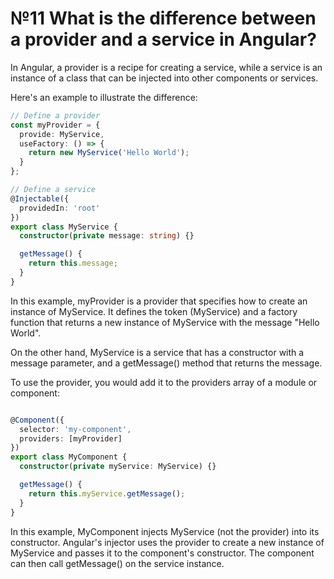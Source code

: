 # №11 What is the difference between a provider and a service in Angular?

In Angular, a provider is a recipe for creating a service, while a service is an instance of a class that can be injected into other components or services.

Here's an example to illustrate the difference:

```typescript
// Define a provider
const myProvider = { 
  provide: MyService,
  useFactory: () => {
    return new MyService('Hello World');
  }
};

// Define a service
@Injectable({
  providedIn: 'root'
})
export class MyService {
  constructor(private message: string) {}

  getMessage() {
    return this.message;
  }
}
```

In this example, myProvider is a provider that specifies how to create an instance of MyService. It defines the token (MyService) and a factory function that returns a new instance of MyService with the message "Hello World".

On the other hand, MyService is a service that has a constructor with a message parameter, and a getMessage() method that returns the message.

To use the provider, you would add it to the providers array of a module or component:

```typescript

@Component({
  selector: 'my-component',
  providers: [myProvider]
})
export class MyComponent {
  constructor(private myService: MyService) {}

  getMessage() {
    return this.myService.getMessage();
  }
}
```
In this example, MyComponent injects MyService (not the provider) into its constructor. Angular's injector uses the provider to create a new instance of MyService and passes it to the component's constructor. The component can then call getMessage() on the service instance.